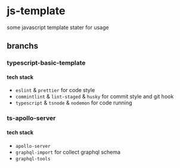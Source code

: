 # js-template

some javascript template stater for usage

## branchs

### typescript-basic-template

#### tech stack

- `eslint` & `prettier` for code style
- `commintlint` & `lint-staged` & `husky` for commit style and git hook
- `typescript` & `tsnode` & `nodemon` for code running

### ts-apollo-server

#### tech stack

- `apollo-server`
- `graphql-import` for collect graphql schema
- `graphql-tools`
